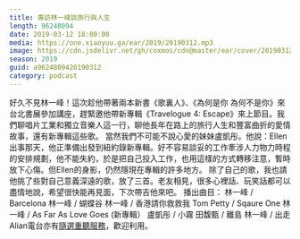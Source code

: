```yaml
---
title: 專訪林一峰談旅行與人生
length: 96248094
date: 2019-03-12 18:00:00
media: https://one.xiaoyuu.ga/ear/2019/20190312.mp3
image: https://cdn.jsdelivr.net/gh/coxmos/cdn@master/ear/cover/20190312.jpeg
season: 2019
guid: a9624809420190312
category: podcast
---
```


好久不見林一峰！這次趁他帶著兩本新書《歌裏人》、《為何是你 為何不是你》來台北書展參加講座，趕緊邀他帶新專輯《Travelogue 4: Escape》來上節目。我們聊唱片工業和獨立音樂人這一行，聊他長年在路上的旅行人生和豐富曲折的愛情故事，還有新專輯這些歌。
當然我們不可能不說心愛的妹妹盧凱彤。他說：Ellen出事那天，他正準備出發到紐約錄新專輯。好不容易談妥的工作牽涉人力物力時程的安排規劃，他不能失約，於是把自己投入工作，也用這樣的方式轉移注意，暫時放下心傷。但Ellen的身影，仍然隱現在專輯的許多地方。
除了自己的歌，我也請他挑了些對自己意義深遠的歌，放了三首。老友相見，很多心裡話、玩笑話都可以盡情地說，希望很快能再見面，下次帶吉他來吧。
播出曲目：
林一峰 / Barcelona 
林一峰 / 蝴蝶谷
林一峰 / 香港請你救救我
Tom Petty / Sqaure One
林一峰 / As Far As Love Goes (新專輯）
盧凱彤 / 小霧
田馥甄 / 離島
林一峰 / 出走
Alian電台亦有<a href="http://alian963.ipcf.org.tw/programs_view.php">隨選重聽服務</a>，歡迎利用。

